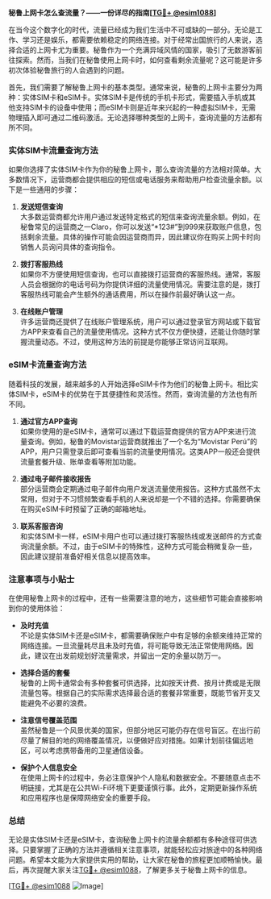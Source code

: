 **秘鲁上网卡怎么查流量？——一份详尽的指南[[TG💪+ @esim1088](https://t.me/s/esim1088)]**

在当今这个数字化的时代，流量已经成为我们生活中不可或缺的一部分。无论是工作、学习还是娱乐，都需要依赖稳定的网络连接。对于经常出国旅行的人来说，选择合适的上网卡尤为重要。秘鲁作为一个充满异域风情的国家，吸引了无数游客前往探索。然而，当我们在秘鲁使用上网卡时，如何查看剩余流量呢？这可能是许多初次体验秘鲁旅行的人会遇到的问题。

首先，我们需要了解秘鲁上网卡的基本类型。通常来说，秘鲁的上网卡主要分为两种：实体SIM卡和eSIM卡。实体SIM卡是传统的手机卡形式，需要插入手机或其他支持SIM卡的设备中使用；而eSIM卡则是近年来兴起的一种虚拟SIM卡，无需物理插入即可通过二维码激活。无论选择哪种类型的上网卡，查询流量的方法都有所不同。

### 实体SIM卡流量查询方法

如果你选择了实体SIM卡作为你的秘鲁上网卡，那么查询流量的方法相对简单。大多数情况下，运营商都会提供相应的短信或电话服务来帮助用户检查流量余额。以下是一些通用的步骤：

1. **发送短信查询**  
   大多数运营商都允许用户通过发送特定格式的短信来查询流量余额。例如，在秘鲁常见的运营商之一Claro，你可以发送“*123#”到999来获取账户信息，包括剩余流量。具体的操作可能会因运营商而异，因此建议你在购买上网卡时向销售人员询问具体的查询指令。

2. **拨打客服热线**  
   如果你不方便使用短信查询，也可以直接拨打运营商的客服热线。通常，客服人员会根据你的电话号码为你提供详细的流量使用情况。需要注意的是，拨打客服热线可能会产生额外的通话费用，所以在操作前最好确认这一点。

3. **在线账户管理**  
   许多运营商还提供了在线账户管理系统，用户可以通过登录官方网站或下载官方APP来查看自己的流量使用情况。这种方式不仅方便快捷，还能让你随时掌握流量动态。不过，使用这种方法的前提是你能够正常访问互联网。

### eSIM卡流量查询方法

随着科技的发展，越来越多的人开始选择eSIM卡作为他们的秘鲁上网卡。相比实体SIM卡，eSIM卡的优势在于其便捷性和灵活性。然而，查询流量的方法也有所不同。

1. **通过官方APP查询**  
   如果你使用的是eSIM卡，通常可以通过下载运营商提供的官方APP来进行流量查询。例如，秘鲁的Movistar运营商就推出了一个名为“Movistar Perú”的APP，用户只需登录后即可查看当前的流量使用情况。这类APP一般还会提供流量套餐升级、账单查看等附加功能。

2. **通过电子邮件接收报告**  
   部分运营商会定期通过电子邮件向用户发送流量使用报告。这种方式虽然不太常用，但对于不习惯频繁查看手机的人来说却是一个不错的选择。你需要确保在购买eSIM卡时预留了正确的邮箱地址。

3. **联系客服咨询**  
   和实体SIM卡一样，eSIM卡用户也可以通过拨打客服热线或发送邮件的方式查询流量余额。不过，由于eSIM卡的特殊性，这种方式可能会稍微复杂一些，因此建议提前准备好相关信息以提高效率。

### 注意事项与小贴士

在使用秘鲁上网卡的过程中，还有一些需要注意的地方，这些细节可能会直接影响到你的使用体验：

- **及时充值**  
  不论是实体SIM卡还是eSIM卡，都需要确保账户中有足够的余额来维持正常的网络连接。一旦流量耗尽且未及时充值，将可能导致无法正常使用网络。因此，建议在出发前规划好流量需求，并留出一定的余量以防万一。

- **选择合适的套餐**  
  秘鲁的上网卡通常会有多种套餐可供选择，比如按天计费、按月计费或是无限流量包等。根据自己的实际需求选择最合适的套餐非常重要，既能节省开支又能避免不必要的浪费。

- **注意信号覆盖范围**  
  虽然秘鲁是一个风景优美的国家，但部分地区可能仍存在信号盲区。在出行前尽量了解目的地的网络覆盖情况，以便做好应对措施。如果计划前往偏远地区，可以考虑携带备用的卫星通信设备。

- **保护个人信息安全**  
  在使用上网卡的过程中，务必注意保护个人隐私和数据安全。不要随意点击不明链接，尤其是在公共Wi-Fi环境下更要谨慎行事。此外，定期更新操作系统和应用程序也是保障网络安全的重要手段。

### 总结

无论是实体SIM卡还是eSIM卡，查询秘鲁上网卡的流量余额都有多种途径可供选择。只要掌握了正确的方法并遵循相关注意事项，就能轻松应对旅途中的各种网络问题。希望本文能为大家提供实用的帮助，让大家在秘鲁的旅程更加顺畅愉快。最后，再次提醒大家关注[TG💪+ @esim1088](https://t.me/s/esim1088)，了解更多关于秘鲁上网卡的信息。

[[TG💪+ @esim1088](https://t.me/s/esim1088) ![Image](https://i.postimg.cc/4NQfJmqS/Snipaste-2025-05-13-00-14-12.png)]
